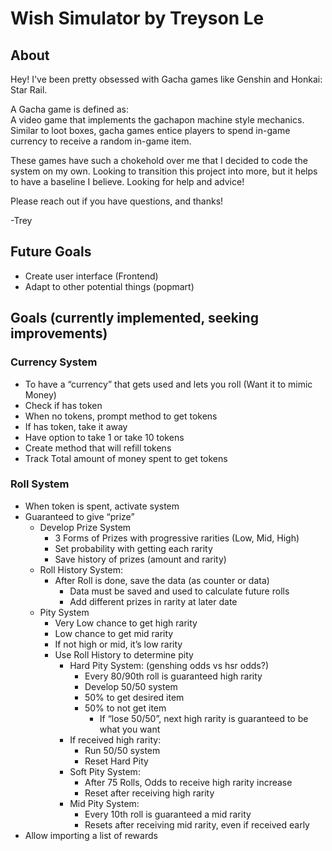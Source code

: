 # Wish Simulator by Treyson Le

## About

  Hey! I've been pretty obsessed with Gacha games like Genshin and Honkai: Star Rail. 
  
  A Gacha game is defined as:<br />
    A video game that implements the gachapon machine style mechanics. Similar to loot boxes, gacha games entice players to spend in-game currency to receive a random in-game item.

  These games have such a chokehold over me that I decided to code the system on my own. Looking to transition this project into more, but it helps to have a baseline I believe. 
  Looking for help and advice!

  Please reach out if you have questions, and thanks!
 
  -Trey

## Future Goals
  * Create user interface (Frontend)<br />
  * Adapt to other potential things (popmart)<br />

## Goals (currently implemented, seeking improvements)
### Currency System
  * To have a “currency” that gets used and lets you roll (Want it to mimic Money)<br />
  * Check if has token<br />
  * When no tokens, prompt method to get tokens<br />
  * If has token, take it away <br />
  * Have option to take 1 or take 10 tokens<br />
  * Create method that will refill tokens<br />
  * Track Total amount of money spent to get tokens <br />
  
### Roll System
  * When token is spent, activate system<br />
  * Guaranteed to give “prize”<br />
    * Develop Prize System<br />
      * 3 Forms of Prizes with progressive rarities (Low, Mid, High)<br />
      * Set probability with getting each rarity<br />
      * Save history of prizes (amount and rarity)<br />
    * Roll History System:<br />
      * After Roll is done, save the data (as counter or data)<br />
        * Data must be saved and used to calculate future rolls<br />
        * Add different prizes in rarity at later date<br />
    * Pity System<br />
      * Very Low chance to get high rarity<br />
      * Low chance to get mid rarity<br />
      * If not high or mid, it’s low rarity<br />
      * Use Roll History to determine pity<br />
        * Hard Pity System: (genshing odds vs hsr odds?)<br />
          * Every 80/90th roll is guaranteed high rarity<br />
          * Develop 50/50 system<br />
          * 50% to get desired item<br />
          * 50% to not get item<br />
            * If “lose 50/50”, next high rarity is guaranteed to be what you want<br />
        * If received high rarity:<br />
          * Run 50/50 system<br />
          * Reset Hard Pity<br />
        * Soft Pity System:<br />
          * After 75 Rolls, Odds to receive high rarity increase<br />
          * Reset after receiving high rarity<br />
        * Mid Pity System:<br />
          * Every 10th roll is guaranteed a mid rarity<br />
          * Resets after receiving mid rarity, even if received early <br />
  * Allow importing a list of rewards<br />


